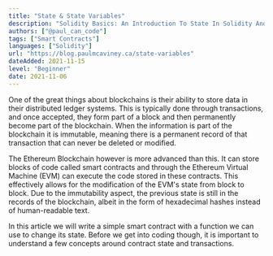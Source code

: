 ```yaml
---
title: "State & State Variables"
description: "Solidity Basics: An Introduction To State In Solidity And How To Change It"
authors: ["@paul_can_code"]
tags: ["Smart Contracts"]
languages: ["Solidity"]
url: "https://blog.paulmcaviney.ca/state-variables"
dateAdded: 2021-11-15
level: "Beginner"
date: 2021-11-06
---
```


One of the great things about blockchains is their ability to store data in their distributed ledger systems. This is typically done through transactions, and once accepted, they form part of a block and then permanently become part of the blockchain. When the information is part of the blockchain it is immutable, meaning there is a permanent record of that transaction that can never be deleted or modified.

The Ethereum Blockchain however is more advanced than this. It can store blocks of code called smart contracts and through the Ethereum Virtual Machine (EVM) can execute the code stored in these contracts. This effectively allows for the modification of the EVM's state from block to block. Due to the immutability aspect, the previous state is still in the records of the blockchain, albeit in the form of hexadecimal hashes instead of human-readable text.

In this article we will write a simple smart contract with a function we can use to change its state. Before we get into coding though, it is important to understand a few concepts around contract state and transactions.
